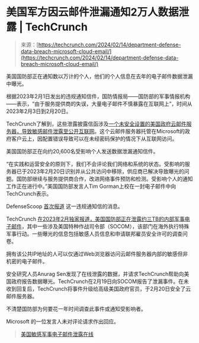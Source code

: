 <!--yml

category: 未分类

date: 2024-05-27 14:51:10

-->

# 美国军方因云邮件泄漏通知2万人数据泄露 | TechCrunch

> 来源：[https://techcrunch.com/2024/02/14/department-defense-data-breach-microsoft-cloud-email/](https://techcrunch.com/2024/02/14/department-defense-data-breach-microsoft-cloud-email/)

美国国防部正在通知数以万计的个人，他们的个人信息在去年的电子邮件数据泄漏中曝光。

根据2023年2月1日发出的违规通知信件，国防情报局——国防部的军事情报机构——表示，“由于服务提供商的失误，大量电子邮件不慎暴露在互联网上”，时间从2023年2月3日到2月20日。

TechCrunch了解到，这些泄露披露信函涉及[一个未安全设置的美国政府云邮件服务器，导致敏感邮件泄露至公开互联网](https://techcrunch.com/2023/02/21/sensitive-united-states-military-emails-spill-online/)。这个云邮件服务器托管在Microsoft的政府客户云上，因配置错误导致可以在未经密码保护的情况下从互联网访问。

美国国防部正在向约20,600名受影响个人发送数据泄漏通知信件。

“在实践和运营安全的原则下，我们不会评论我们网络和系统的状态。受影响的服务器已于2023年2月20日识别并从公共访问中移除，供应商已解决导致曝光的问题。国防部继续与服务提供商合作，改进网络事件预防和检测。受影响个人的通知工作正在进行中。”美国国防部发言人Tim Gorman上校在一封电子邮件中向TechCrunch表示。

DefenseScoop [首次报道](https://defensescoop.com/2024/02/13/dod-notifying-people-year-old-data-breach/) 这一违规通知信的消息。

TechCrunch [在2023年2月独家报道，美国国防部正在泄露约三TB的内部军事电子邮件](https://techcrunch.com/2023/02/21/sensitive-united-states-military-emails-spill-online/)，其中一些涉及美国特种作战司令部（SOCOM），该部门在海外执行特殊军事行动。一些曝光的信息包括敏感人员信息和申请联邦雇员安全许可的调查问卷。

拥有该公共IP地址的人可以仅通过Web浏览器访问云邮件服务器内部的敏感但非机密的电子邮件。

安全研究人员Anurag Sen发现了在线泄露的数据，并请求TechCrunch帮助向美国政府报告数据曝光。TechCrunch在2月19日向SOCOM报告了泄漏事件。在未收到回复后，TechCrunch将事件升级给高级美国政府官员，于2月20日安全了云邮件服务器。

不清楚国防部为何要花一年时间调查此事件或通知受影响者。

Microsoft 的一位发言人未对评论请求作出回应。

> [美国敏感军事电子邮件泄露在线](https://techcrunch.com/2023/02/21/sensitive-united-states-military-emails-spill-online/)
